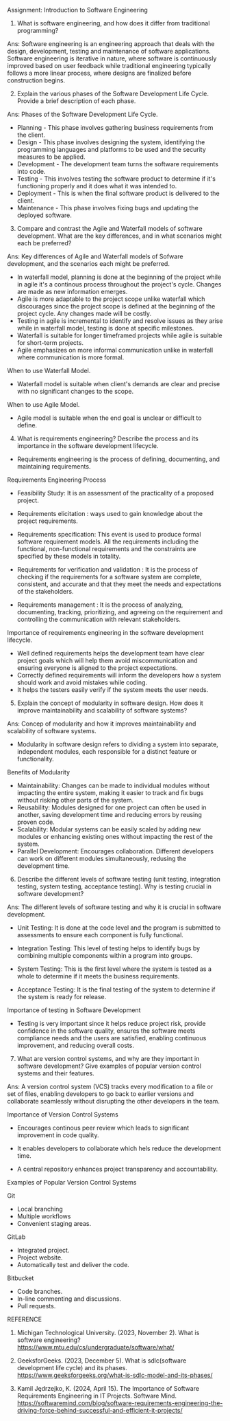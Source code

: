 Assignment: Introduction to Software Engineering

1. What is software engineering, and how does it differ from traditional programming?

Ans: Software engineering is an engineering approach that deals with the design, development, testing and maintenance of software applications. Software engineering is iterative in nature, where software is continuously improved based on user feedback while traditional engineering typically follows a more linear process, where designs are finalized before construction begins.

2. Explain the various phases of the Software Development Life Cycle. Provide a brief description of each phase.

Ans: Phases of the Software Development Life Cycle.
- Planning - This phase involves gathering business requirements from the client.
- Design - This phase involves designing the system, identifying the programming languages and platforms to be used and the security measures to be applied.
- Development - The development team turns the software requirements into code.
- Testing - This involves testing the software product to determine if it's functioning properly and it does what it was intended to.
- Deployment - This is when the final software product is delivered to the client.
- Maintenance - This phase involves fixing bugs and updating the deployed software.

3. Compare and contrast the Agile and Waterfall models of software development. What are the key differences, and in what scenarios might each be preferred?

Ans: Key differences of Agile and Waterfall models of Sofware development, and the scenarios each might be preferred.

- In waterfall model, planning is done at the beginning of the project while in agile it's a continous process throughout the project's cycle. Changes are made as new information emerges.
- Agile is more adaptable to the project scope unlike waterfall which discourages since the project scope is defined at the beginning of the project cycle. Any changes made will be costly.
- Testing in agile is incremental to identify and resolve issues as they arise while in waterfall model, testing is done at specific milestones.
- Waterfall is suitable for longer timeframed projects while agile is suitable for short-term projects.
- Agile emphasizes on more informal communication unlike in waterfall where communication is more formal.

When to use Waterfall Model.

- Waterfall model is suitable when client's demands are clear and precise with no significant changes to the scope.

When to use Agile Model.

- Agile model is suitable when the end goal is unclear or difficult to define.

4. What is requirements engineering? Describe the process and its importance in the software development lifecycle.

- Requirements engineering is the process of defining, documenting, and maintaining requirements.

Requirements Engineering Process

 - Feasibility Study: It is an assessment of the practicality of a proposed project.

 - Requirements elicitation : ways used to gain knowledge about the project requirements.

 - Requirements specification: This event is used to produce formal software requirement models. All the requirements including the functional, non-functional requirements and the constraints are specified by these models in totality.

 - Requirements for verification and validation : It is the process of checking if the requirements for a software system are complete, consistent, and accurate and that they meet the needs and expectations of the stakeholders.

 - Requirements management : It is the process of analyzing, documenting, tracking, prioritizing, and agreeing on the requirement and controlling the communication with relevant stakeholders.

Importance of requirements engineering in the software development lifecycle.

- Well defined requirements helps the development team have clear project goals which will help them avoid miscommunication and ensuring everyone is aligned to the project expectations.
- Correctly defined requirements will inform the developers how a system should work and avoid mistakes while coding.
- It helps the testers easily verify if the system meets the user needs.


5) Explain the concept of modularity in software design. How does it improve maintainability and scalability of software systems?

Ans: Concep of modularity and how it improves maintainability and scalability of software systems.

- Modularity in software design refers to dividing a system into separate, independent modules, each responsible for a distinct feature or functionality.

Benefits of Modularity

- Maintainability: Changes can be made to individual modules without impacting the entire system, making it easier to track and fix bugs without risking other parts of the system.
- Reusability: Modules designed for one project can often be used in another, saving development time and reducing errors by reusing proven code.
- Scalability: Modular systems can be easily scaled by adding new modules or enhancing existing ones without impacting the rest of the system.
- Parallel Development: Encourages collaboration. Different developers can work on different modules simultaneously, redusing the development time.

6) Describe the different levels of software testing (unit testing, integration testing, system testing, acceptance testing). Why is testing crucial in software development?

Ans: The different levels of software testing and why it is crucial in software development.

- Unit Testing: It is done at the code level and the program is submitted to assessments to ensure each component is fully functional.

- Integration Testing: This level of testing helps to identify bugs by combining multiple components within a program into groups.

- System Testing: This is the first level where the system is tested as a whole to determine if it meets the business requirements.

- Acceptance Testing: It is the final testing of the system to determine if the system is ready for release.

Importance of testing in Software Development

- Testing is very important since it helps reduce project risk, provide confidence in the software quality, ensures the software meets compliance needs and the users are satisfied, enabling continuous improvement, and reducing overall costs.

7) What are version control systems, and why are they important in software development? Give examples of popular version control systems and their features.

Ans: A version control system (VCS) tracks every modification to a file or set of files, enabling developers to go back to earlier versions and collaborate seamlessly without disrupting the other developers in the team.

Importance of Version Control Systems

- Encourages continous peer review which leads to significant improvement in code quality.

- It enables developers to collaborate which hels reduce the development time.

- A central repository enhances project transparency and accountability.

Examples of Popular Version Control Systems

Git
- Local branching
- Multiple workflows
- Convenient staging areas.

GitLab
- Integrated project.
- Project website.
- Automatically test and deliver the code.

Bitbucket
- Code branches.
- In-line commenting and discussions.
- Pull requests.

REFERENCE

1) Michigan Technological University. (2023, November 2). What is software engineering? https://www.mtu.edu/cs/undergraduate/software/what/ 

2) GeeksforGeeks. (2023, December 5). What is sdlc(software development life cycle) and its phases. https://www.geeksforgeeks.org/what-is-sdlc-model-and-its-phases/ 

3) Kamil Jędrzejko, K. (2024, April 15). The Importance of Software Requirements Engineering in IT Projects. Software Mind. https://softwaremind.com/blog/software-requirements-engineering-the-driving-force-behind-successful-and-efficient-it-projects/ 
